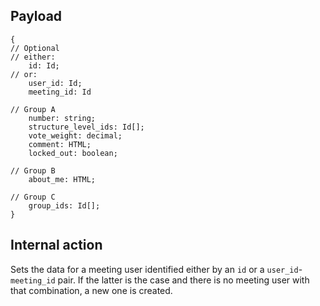 ## Payload
```
{
// Optional
// either:
    id: Id;
// or:
    user_id: Id;
    meeting_id: Id

// Group A
    number: string;
    structure_level_ids: Id[];
    vote_weight: decimal;
    comment: HTML;
    locked_out: boolean;

// Group B
    about_me: HTML;

// Group C
    group_ids: Id[];
}

```
## Internal action
Sets the data for a meeting user identified either by an `id` or a `user_id`-`meeting_id` pair. If the latter is the case and there is no meeting user with that combination, a new one is created.